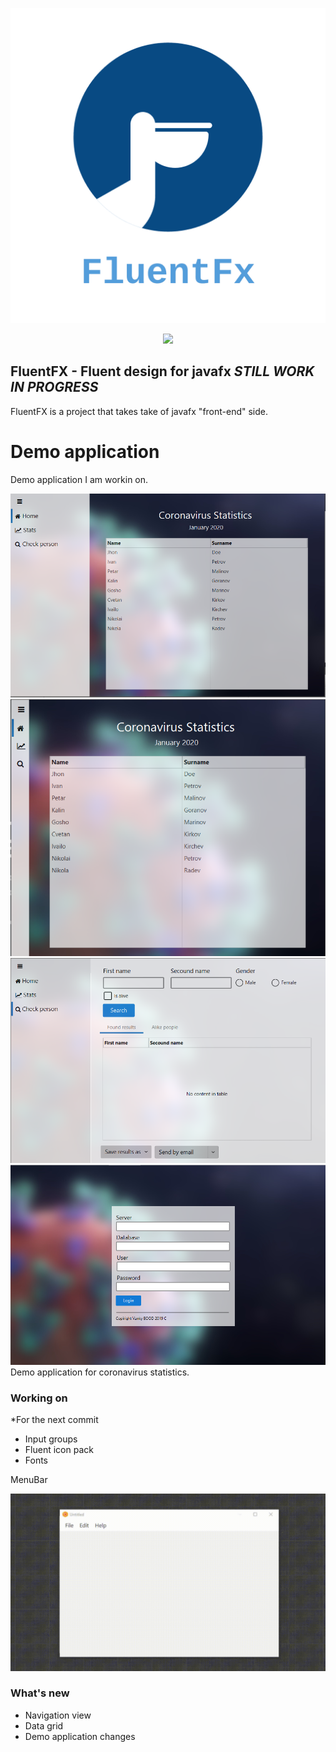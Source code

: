 <p align="center">
    <img src="./Logo/facebook_profile_image.png"/>
</div>

<p align="center">
    <a href="LICENSE">
      <img src="https://img.shields.io/badge/License-MIT-yellow.svg">
    </a>
</p>

## FluentFX - Fluent design for javafx *STILL WORK IN PROGRESS*

FluentFX is a project that takes take of javafx "front-end" side.

# Demo application

Demo application I am workin on.

<img src="./demo-covid.PNG"/>
<img src="./demo-2-covid.PNG"/>
<img src="./CheckPerson.PNG"/>
<img src="./login-demo.png"/>
Demo application for coronavirus statistics.

### Working on

*For the next commit

<ul>
<li>Input groups</li>
<li>Fluent icon pack</li>
<li>Fonts</li>
</ul>

MenuBar

![Gif](https://github.com/Ivan-Kalatchev/FluentFX/blob/master/menu.gif?raw=true)

### What's new

<ul>
<li>Navigation view</li>
<li>Data grid</li>
<li>Demo application changes</li>
</ul>
